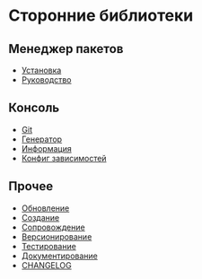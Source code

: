Сторонние библиотеки
=============================

## Менеджер пакетов

* [Установка](manager-install.md)
* [Руководство](manager-guide.md)

## Консоль

* [Git](console-git.md)
* [Генератор](console-generator.md)
* [Информация](console-info.md)
* [Конфиг зависимостей](console-config.md)

## Прочее

* [Обновление](vendor-update.md)
* [Создание](vendor-create.md)
* [Сопровождение](maintenance.md)
* [Версионирование](vendor-version.md)
* [Тестирование](vendor-test.md)
* [Документирование](vendor-doc.md)
* [CHANGELOG](vendor-changelog.md)

